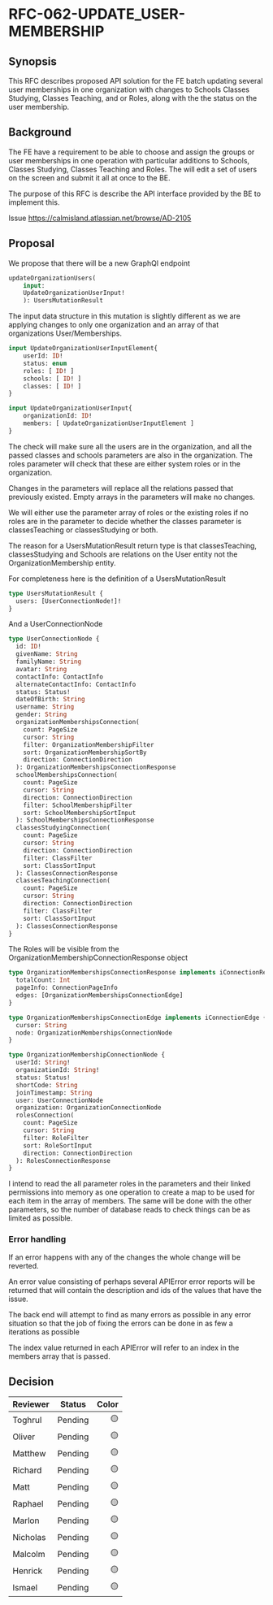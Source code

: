 # RFC-062-UPDATE_USER-MEMBERSHIP

## Synopsis

This RFC describes proposed API solution for the FE batch updating several user memberships in one organization with changes to Schools Classes Studying, Classes Teaching, and or Roles, along with the the status on the user membership. 

## Background

The FE have a requirement to be able to choose and assign the groups or user memberships in one operation with particular additions to Schools, Classes Studying, Classes Teaching and Roles. The will edit a set of users on the screen and submit it all at once to the BE.

The purpose of this RFC is describe the API interface provided by the BE to implement this.

Issue https://calmisland.atlassian.net/browse/AD-2105

## Proposal

We propose that there will be a new GraphQl endpoint

```graphql
updateOrganizationUsers(
    input: 
    UpdateOrganizationUserInput!
    ): UsersMutationResult
```

The input data structure in this mutation is slightly different as we are applying changes to only one organization and an array of that organizations User/Memberships.

```graphql
input UpdateOrganizationUserInputElement{
    userId: ID!
    status: enum
    roles: [ ID! ]
    schools: [ ID! ]
    classes: [ ID! ]
}

input UpdateOrganizationUserInput{ 
    organizationId: ID!
    members: [ UpdateOrganizationUserInputElement ]   
}
```

The check will make sure all the users are in the organization, and all the passed classes and schools parameters are also in the organization. The roles parameter will check that these are either system roles or in the organization.

Changes in the parameters will replace all the relations passed that previously existed. Empty arrays in the parameters will make no changes.

We will either use the parameter array of roles or the existing roles if no roles are in the parameter to decide whether the classes parameter is classesTeaching or classesStudying or both. 

The reason for a UsersMutationResult return type is that classesTeaching, classesStudying and Schools are relations on the User entity not the OrganizationMembership entity.

For completeness here is the definition of a UsersMutationResult

```graphql
type UsersMutationResult {
  users: [UserConnectionNode!]!
}
```

And a UserConnectionNode

```graphql
type UserConnectionNode {
  id: ID!
  givenName: String
  familyName: String
  avatar: String
  contactInfo: ContactInfo
  alternateContactInfo: ContactInfo
  status: Status!
  dateOfBirth: String
  username: String
  gender: String
  organizationMembershipsConnection(
    count: PageSize
    cursor: String
    filter: OrganizationMembershipFilter
    sort: OrganizationMembershipSortBy
    direction: ConnectionDirection
  ): OrganizationMembershipsConnectionResponse
  schoolMembershipsConnection(
    count: PageSize
    cursor: String
    direction: ConnectionDirection
    filter: SchoolMembershipFilter
    sort: SchoolMembershipSortInput
  ): SchoolMembershipsConnectionResponse
  classesStudyingConnection(
    count: PageSize
    cursor: String
    direction: ConnectionDirection
    filter: ClassFilter
    sort: ClassSortInput
  ): ClassesConnectionResponse
  classesTeachingConnection(
    count: PageSize
    cursor: String
    direction: ConnectionDirection
    filter: ClassFilter
    sort: ClassSortInput
  ): ClassesConnectionResponse
}
```
The Roles will be visible from the OrganizationMembershipConnectionResponse object

```graphql
type OrganizationMembershipsConnectionResponse implements iConnectionResponse {
  totalCount: Int
  pageInfo: ConnectionPageInfo
  edges: [OrganizationMembershipsConnectionEdge]
}

type OrganizationMembershipsConnectionEdge implements iConnectionEdge {
  cursor: String
  node: OrganizationMembershipsConnectionNode
}

type OrganizationMembershipConnectionNode {
  userId: String!
  organizationId: String!
  status: Status!
  shortCode: String
  joinTimestamp: String
  user: UserConnectionNode
  organization: OrganizationConnectionNode
  rolesConnection(
    count: PageSize
    cursor: String
    filter: RoleFilter
    sort: RoleSortInput
    direction: ConnectionDirection
  ): RolesConnectionResponse
}

```
I intend to read the all parameter roles in the parameters and their linked permissions into memory as one operation to create a map to be used for each item in the array of members. The same will be done with the other parameters, so the number of database reads to check things can be as limited as possible.

### Error handling

If an error happens with any of the changes the whole change will be reverted.

An error value consisting of perhaps several APIError error reports will be returned that will contain the description and ids of the values that have the issue.

The back end will attempt to find as many errors as possible in any error situation so that the job of fixing the errors can be done in as few a iterations as possible

The index value returned in each APIError will refer to an index in the members array that is passed.

## Decision


|     Reviewer     |  Status  | Color  |
|------------------|----------|-------:|
| Toghrul          | Pending  |   🟡   |
| Oliver           | Pending  |   🟡   |
| Matthew          | Pending  |   🟡   |
| Richard          | Pending  |   🟡   |
| Matt             | Pending  |   🟡   |
| Raphael          | Pending  |   🟡   |
| Marlon           | Pending  |   🟡   |
| Nicholas         | Pending  |   🟡   |
| Malcolm          | Pending  |   🟡   |
| Henrick          | Pending  |   🟡   |
| Ismael           | Pending  |   🟡   |


